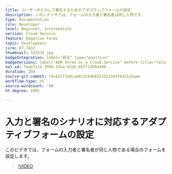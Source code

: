 ```yaml
---
title: ユーザーが入力して署名するためのアダプティブフォームの設定
description: このシナリオでは、フォームの入力者と署名者は同じ人物です。
type: Documentation
role: Developer
level: Beginner, Intermediate
version: Cloud Service
feature: Adaptive Forms
topic: Development
jira: KT-7432
thumbnail: 332439.jpg
badgeIntegration: label="統合" type="positive"
badgeVersions: label="AEM Forms as a Cloud Service" before-title="false"
exl-id: feab7e1d-3998-41ba-8326-bbff14564494
duration: 204
source-git-commit: f4c621f3a9caa8c2c64b8323312343fe421a5aee
workflow-type: ht
source-wordcount: '56'
ht-degree: 100%

---
```


# 入力と署名のシナリオに対応するアダプティブフォームの設定


このビデオでは、フォームの入力者と署名者が同じ人物である場合のフォームを設定します。

>[!VIDEO](https://video.tv.adobe.com/v/332439?quality=12&learn=on)
